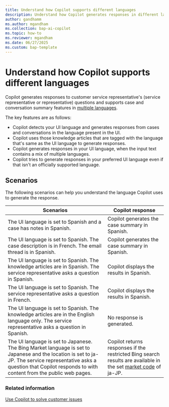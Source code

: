 ```yaml
---
title: Understand how Copilot supports different languages
description: Understand how Copilot generates responses in different languages.
author: gandhamm
ms.author: mgandham
ms.collection: bap-ai-copilot
ms.topic: how-to
ms.reviewer: mgandham
ms.date: 06/27/2025
ms.custom: bap-template 
---
```


# Understand how Copilot supports different languages

Copilot generates responses to customer service representative's (service representative or representative) questions and supports case and conversation summary features in [multiple languages](../administer/cs-region-availability-service-limits.md#language-support-for-ai-based-analytics-and-insights-in-customer-service).

The key features are as follows:

- Copilot detects your UI language and generates responses from cases and conversations in the language present in the UI.
- Copilot uses those knowledge articles that are tagged with the language that's same as the UI language to generate responses.
- Copilot generates responses in your UI language, when the input text contains a mix of multiple languages. 
- Copilot tries to generate responses in your preferred UI language even if that isn't an officially supported language.

## Scenarios

The following scenarios can help you understand the language Copilot uses to generate the response.

| Scenarios | Copilot response | 
| --- | --- | 
|The UI language is set to Spanish and a case has notes in Spanish. | Copilot generates the case summary in Spanish. |
| The UI language is set to Spanish. The case description is in French. The email thread is in Spanish. | Copilot generates the case summary in Spanish. |
| The UI language is set to Spanish. The knowledge articles are in Spanish. The service representative asks a question in Spanish. | Copilot displays the results in Spanish. |
| The  UI language is set to Spanish. The service representative asks a question in French. | Copilot displays the results in Spanish. |
|  The UI language is set to Spanish. The knowledge articles are in the English language only. The service representative asks a question in Spanish.| No response is generated. |
| The UI language is set to Japanese. The Bing Market language is set to Japanese and the location is set to ja-JP. The service representative asks a question that Copilot responds to with content from the public web pages. | Copilot returns responses if the restricted Bing search results are available in the set [market code](/bing/search-apis/bing-web-search/reference/market-codes) of ja-JP. |


### Related information

[Use Copilot to solve customer issues](../use/use-copilot-features.md)
